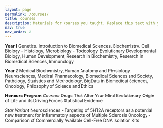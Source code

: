 ```yaml
---
layout: page
permalink: /courses/
title: courses
description: Materials for courses you taught. Replace this text with your description.
nav: true
nav_order: 2
---
```


**Year 1** 
Genetics, Introduction to Biomedical Sciences, Biochemistry, Cell Biology - Histology, Microbiology - Toxicology, Evolutionary Developmental Biology, Human Development, Research in Biochemistry, Research in Biomedical Sciences, Immunology

**Year 2**
Medical Biochemistry, Human Anatomy and Physiology, Neurosciences, Medical Pharmacology, Biomedical Sciences and Society, Pathology, Statistics and Methodology, BigData in Biomedical Sciences, Oncology, Philosophy of Science and Ethics 


**Honours Program**
*Courses*
Drugs That Alter Your Mind
Evolutionary Origin of Life and its Driving Forces
Statistical Evidence

*Star Variant*
Neurosciences - Targeting of 5HT2A receptors as a potential new treatment for inflammatory aspects of Multiple Sclerosis
Oncology - Comparison of Commercially Available Cell-Free DNA Isolation Kits

